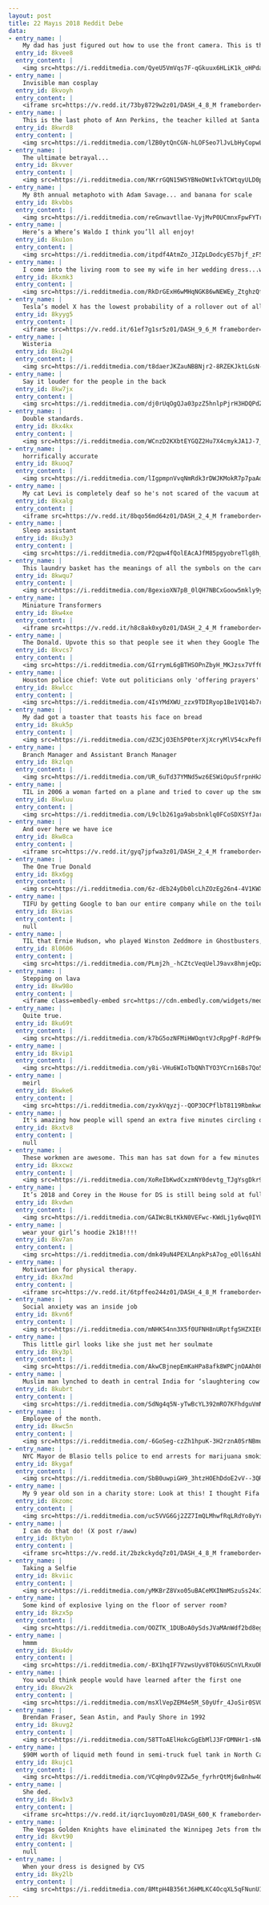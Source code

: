 ```yaml
---
layout: post
title: 22 Mayıs 2018 Reddit Debe
data:
- entry_name: |
    My dad has just figured out how to use the front camera. This is the first picture he sent.
  entry_id: 8kvee8
  entry_content: |
    <img src=https://i.redditmedia.com/QyeU5VmVqs7F-qGkuux6HLiK1k_oHPdap1KT9t8JJpk.jpg?s=d98be7e0da1443f45d2db1de8c574b84 frameborder=0>
- entry_name: |
    Invisible man cosplay
  entry_id: 8kvoyh
  entry_content: |
    <iframe src=https://v.redd.it/73by8729w2z01/DASH_4_8_M frameborder=0></iframe>
- entry_name: |
    This is the last photo of Ann Perkins, the teacher killed at Santa Fe HS. Taken when she came into my friend’s work to get a free gelato for Teacher’s Appreciation Week.
  entry_id: 8kwrd8
  entry_content: |
    <img src=https://i.redditmedia.com/lZB0ytQnCGN-hLOFSeo7lJvLbHyCopwL6gCa3HhfTk4.jpg?s=f072783a0c30b9e60669bb8516e50b0a frameborder=0>
- entry_name: |
    The ultimate betrayal...
  entry_id: 8kvver
  entry_content: |
    <img src=https://i.redditmedia.com/NKrrGQN15W5YBNeDWtIvkTCWtqyULD0pIB81XsV5MtA.jpg?s=4053466ac54e56ef87ca9e2de84e16dc frameborder=0>
- entry_name: |
    My 8th annual metaphoto with Adam Savage... and banana for scale
  entry_id: 8kvbbs
  entry_content: |
    <img src=https://i.redditmedia.com/reGnwavtllae-VyjMvP0UCmnxFpwFYTrGT3qxv1xBL8.jpg?s=66f83f7f88376ecaaa608c8f10e20465 frameborder=0>
- entry_name: |
    Here’s a Where’s Waldo I think you’ll all enjoy!
  entry_id: 8ku1on
  entry_content: |
    <img src=https://i.redditmedia.com/itpdf4AtmZo_JIZpLDodcyES7bjf_zF5X_voq6DnljA.jpg?s=610fbbe2945243e0f6d06b6d3056d045 frameborder=0>
- entry_name: |
    I come into the living room to see my wife in her wedding dress...watching the royal wedding.
  entry_id: 8kxmk3
  entry_content: |
    <img src=https://i.redditmedia.com/RkDrGExH6wMHqNGK86wNEWEy_ZtghzQfkBl-OqQXQfA.jpg?s=2cc42b1bdec2ef30b56f0bf882370fa0 frameborder=0>
- entry_name: |
    Tesla’s model X has the lowest probability of a rollover out of all other SUVs
  entry_id: 8kyyg5
  entry_content: |
    <iframe src=https://v.redd.it/61ef7g1sr5z01/DASH_9_6_M frameborder=0></iframe>
- entry_name: |
    Wisteria
  entry_id: 8ku2g4
  entry_content: |
    <img src=https://i.redditmedia.com/t8daerJKZauNBBNjr2-8RZEKJktLGsN-j5N4UXHIhYU.jpg?s=f8ce36efea05efe3fc84f468cdbed08f frameborder=0>
- entry_name: |
    Say it louder for the people in the back
  entry_id: 8kw7jx
  entry_content: |
    <img src=https://i.redditmedia.com/dj0rUqOgQJa03pzZ5hnlpPjrH3HDQPdZHXl-yBkL8-A.jpg?s=b6099d0c3518c68ccb3584b37c511933 frameborder=0>
- entry_name: |
    Double standards.
  entry_id: 8kx4kx
  entry_content: |
    <img src=https://i.redditmedia.com/WCnzD2KXbtEYGQZ2Hu7X4cmykJA1J-7_5f7qtIg2M0c.jpg?s=f975a5204044c051c0af34ff6036d90b frameborder=0>
- entry_name: |
    horrifically accurate
  entry_id: 8kuoq7
  entry_content: |
    <img src=https://i.redditmedia.com/lIgpmpnVvqNmRdk3rDWJKMokR7p7paAdK8_PA9kVtHg.jpg?s=3f4f675d4e1ce8874e436ff81cafd11e frameborder=0>
- entry_name: |
    My cat Levi is completely deaf so he's not scared of the vacuum at all, this is how we groom him!
  entry_id: 8kxalg
  entry_content: |
    <iframe src=https://v.redd.it/8bqo56md64z01/DASH_2_4_M frameborder=0></iframe>
- entry_name: |
    Sleep assistant
  entry_id: 8ku3y3
  entry_content: |
    <img src=https://i.redditmedia.com/P2qpw4fQolEAcAJfM85pgyobreTlg8h_-mFEAe64cs0.jpg?s=7750bd8c1975e0bd3400c244ac941407 frameborder=0>
- entry_name: |
    This laundry basket has the meanings of all the symbols on the care label
  entry_id: 8kwqu7
  entry_content: |
    <img src=https://i.redditmedia.com/8gexioXN7pB_0lQH7NBCxGoow5mkly9y0g9TkKbao0Q.jpg?s=263ad2fe605355db72dda2ba9f5b546a frameborder=0>
- entry_name: |
    Miniature Transformers
  entry_id: 8kw4xe
  entry_content: |
    <iframe src=https://v.redd.it/h8c8ak0xy0z01/DASH_2_4_M frameborder=0></iframe>
- entry_name: |
    The Donald. Upvote this so that people see it when they Google The Donald.
  entry_id: 8kvcs7
  entry_content: |
    <img src=https://i.redditmedia.com/GIrrymL6gBTHSOPnZbyH_MKJzsx7Vff6j2lisAFduno.jpg?s=7952a48cde23cb1065564b68785f5d5a frameborder=0>
- entry_name: |
    Houston police chief: Vote out politicians only 'offering prayers' after shootings
  entry_id: 8kwlcc
  entry_content: |
    <img src=https://i.redditmedia.com/4IsYMdXWU_zzx9TDIRyop1Be1VQ14b7rYeImtvMPUaI.jpg?s=ed96750d7845c7055fe7ea4f556e8044 frameborder=0>
- entry_name: |
    My dad got a toaster that toasts his face on bread
  entry_id: 8kuk5p
  entry_content: |
    <img src=https://i.redditmedia.com/dZ3CjO3Eh5P0terXjXcryMlV54cxPefFKngcDbaxH0Y.jpg?s=42c83de3d3fa74e1ec658808512b9773 frameborder=0>
- entry_name: |
    Branch Manager and Assistant Branch Manager
  entry_id: 8kzlqn
  entry_content: |
    <img src=https://i.redditmedia.com/UR_6uTd37YMNd5wz6ESWiOpuSfrpnHkXm7TY2WTsQgg.jpg?s=9be2173815b8845d98f1166b8c7a2c62 frameborder=0>
- entry_name: |
    TIL in 2006 a woman farted on a plane and tried to cover up the smell by lighting matches. When passengers alerted crew they could smell burning the flight made an emergency landing and the FBI were called in to conduct an investigation
  entry_id: 8kwluu
  entry_content: |
    <img src=https://i.redditmedia.com/L9clb261ga9absbnklq0FCoSDXSYfJarh9Z9tKMWNtI.jpg?s=34dd2039eacad4f4a841fe3860979ec1 frameborder=0>
- entry_name: |
    And over here we have ice
  entry_id: 8kw8ca
  entry_content: |
    <iframe src=https://v.redd.it/gyq7jpfwa3z01/DASH_2_4_M frameborder=0></iframe>
- entry_name: |
    The One True Donald
  entry_id: 8kx6gg
  entry_content: |
    <img src=https://i.redditmedia.com/6z-dEb24yDb0lcLhZOzEg26n4-4V1KWXxTniOuLUFX8.jpg?s=4d43b4e1ee5764b8f622a68e3976cfa2 frameborder=0>
- entry_name: |
    TIFU by getting Google to ban our entire company while on the toilet
  entry_id: 8kvias
  entry_content: |
    null
- entry_name: |
    TIL that Ernie Hudson, who played Winston Zeddmore in Ghostbusters, auditioned for the same charracter in the animated series two years later, but didnt get the part because they didn't think he sounded enough like Winston from the movie.
  entry_id: 8l0606
  entry_content: |
    <img src=https://i.redditmedia.com/PLmj2h_-hCZtcVeqUelJ9avx8hmjeQpzE0dwJDwss4k.jpg?s=6a8ce269e06e4ec5523e13597b9bb5e8 frameborder=0>
- entry_name: |
    Stepping on lava
  entry_id: 8kw98o
  entry_content: |
    <iframe class=embedly-embed src=https://cdn.embedly.com/widgets/media.html?src=https%3A%2F%2Fgfycat.com%2Fifr%2FTinyLikelyGnatcatcher&url=https%3A%2F%2Fgfycat.com%2FTinyLikelyGnatcatcher&image=https%3A%2F%2Fthumbs.gfycat.com%2FTinyLikelyGnatcatcher-size_restricted.gif&key=522baf40bd3911e08d854040d3dc5c07&type=text%2Fhtml&schema=gfycat width=600 height=338 scrolling=no frameborder=0 allowfullscreen></iframe>
- entry_name: |
    Quite true.
  entry_id: 8ku69t
  entry_content: |
    <img src=https://i.redditmedia.com/k7bG5ozNFMiHWOqntVJcRpgPf-RdPf9em-QdKJ7BQ2s.jpg?s=b150e012ba7438befd515acf51573aec frameborder=0>
- entry_name: |
  entry_id: 8kvip1
  entry_content: |
    <img src=https://i.redditmedia.com/y8i-VHu6WIoTbQNhTYO3YCrn16Bs7Qo5g0PuEvFXjSw.jpg?s=3d8b9e5d56095d34c0b2446434570ca3 frameborder=0>
- entry_name: |
    meirl
  entry_id: 8kwke6
  entry_content: |
    <img src=https://i.redditmedia.com/zyxkVqyzj--QOP3OCPflbT8119RbmkwdDsRk3H3BlUQ.jpg?s=f54bdb85e3331c1459be7aa4812f39e1 frameborder=0>
- entry_name: |
    It's amazing how people will spend an extra five minutes circling or waiting for a parking space in order to avoid an extra 30 seconds of walking.
  entry_id: 8kxtv8
  entry_content: |
    null
- entry_name: |
    These workmen are awesome. This man has sat down for a few minutes to explain to our boys all about the road works
  entry_id: 8kxcwz
  entry_content: |
    <img src=https://i.redditmedia.com/XoReIbKwdCxzmNY0devtg_TJgYsgDkr9LUWXTQG0fPQ.jpg?s=1940ca78d00545941b7ee8586c6e46ce frameborder=0>
- entry_name: |
    It’s 2018 and Corey in the House for DS is still being sold at full price at my Walmart
  entry_id: 8kvdwn
  entry_content: |
    <img src=https://i.redditmedia.com/GAIWcBLtKkN0VEFwc-KWdLj1y6wq0IYUVc6c2VGLuXk.jpg?s=b0c5cedb274608213897bb96d0ed8d4f frameborder=0>
- entry_name: |
    wear your girl’s hoodie 2k18!!!!
  entry_id: 8kv7an
  entry_content: |
    <img src=https://i.redditmedia.com/dmk49uN4PEXLAnpkPsA7og_eOll6sAhbFzxOBSvGaiQ.jpg?s=fa07632bd2771549417d54672a70a93a frameborder=0>
- entry_name: |
    Motivation for physical therapy.
  entry_id: 8kx7md
  entry_content: |
    <iframe src=https://v.redd.it/6tpffeo244z01/DASH_4_8_M frameborder=0></iframe>
- entry_name: |
    Social anxiety was an inside job
  entry_id: 8kvn6f
  entry_content: |
    <img src=https://i.redditmedia.com/mNHKS4nn3X5f0UFNH8nURptfgSHZXIE6LyHWoCL_0bM.jpg?s=c47bbea4413203551c92f68e02a7e6eb frameborder=0>
- entry_name: |
    This little girl looks like she just met her soulmate
  entry_id: 8ky3pl
  entry_content: |
    <img src=https://i.redditmedia.com/AkwCBjnepEmKaHPa8afk8WPCjnOAAh0FPSEK8IiOsfk.jpg?s=f7cecabf444424f269a80cdd94608ac3 frameborder=0>
- entry_name: |
    Muslim man lynched to death in central India for ‘slaughtering cow’
  entry_id: 8kubrt
  entry_content: |
    <img src=https://i.redditmedia.com/SdNg4q5N-yTwBcYL392mRO7KFhdguVmNoGbchRaiXg8.jpg?s=5834359557f312c91f70263db15769ed frameborder=0>
- entry_name: |
    Employee of the month.
  entry_id: 8kwc5n
  entry_content: |
    <img src=https://i.redditmedia.com/-6GoSeg-czZh1hpuK-3H2rznA0SrNBmuUKeFwraaN00.jpg?s=4cda5962e8748e528c78a143012fccfb frameborder=0>
- entry_name: |
    NYC Mayor de Blasio tells police to end arrests for marijuana smoking
  entry_id: 8kygaf
  entry_content: |
    <img src=https://i.redditmedia.com/SbB0uwpiGH9_3htzHOEhDdoE2vV--3QRPIjduxOewU8.jpg?s=f3cf3c2df453e847635bb0a6cf06883e frameborder=0>
- entry_name: |
    My 9 year old son in a charity store: Look at this! I thought Fifa only went up to 18!
  entry_id: 8kzomc
  entry_content: |
    <img src=https://i.redditmedia.com/uc5VVG6Gj2ZZ7ImQLMhwfRqLRdYo8yYr1Uv9Rmb0MgI.jpg?s=7b49f8d4eaf3c4296f8208bc7b62fbad frameborder=0>
- entry_name: |
    I can do that do! (X post r/aww)
  entry_id: 8ktybn
  entry_content: |
    <iframe src=https://v.redd.it/2bzkckydq7z01/DASH_4_8_M frameborder=0></iframe>
- entry_name: |
    Taking a Selfie
  entry_id: 8kviic
  entry_content: |
    <img src=https://i.redditmedia.com/yMKBrZ8Vxo05uBACeMXINmMSzuSs24x7yJCfJJd2cEg.jpg?s=63a34c3fea9e3acd305694a81a37bf62 frameborder=0>
- entry_name: |
    Some kind of explosive lying on the floor of server room?
  entry_id: 8kzx5p
  entry_content: |
    <img src=https://i.redditmedia.com/OOZTK_1DUBoA0ySdsJVaMAnWdf2bd8eg2vUfloKGQUI.jpg?s=d22f66bfaee038cf5aa31c56bc54e96e frameborder=0>
- entry_name: |
    hmmm
  entry_id: 8ku4dv
  entry_content: |
    <img src=https://i.redditmedia.com/-BX1hqIF7VzwsUyv8TOk6USCnVLRxuOPiezIQ6naFl4.jpg?s=a75afe4fd534001785cfee4e8f3b86e8 frameborder=0>
- entry_name: |
    You would think people would have learned after the first one
  entry_id: 8kwv2k
  entry_content: |
    <img src=https://i.redditmedia.com/msXlVepZEM4e5M_S0yUfr_4JoSir0SV03GXosGr8t5Q.jpg?s=d4076664bb9318e54b9fc070f2b2d25c frameborder=0>
- entry_name: |
    Brendan Fraser, Sean Astin, and Pauly Shore in 1992
  entry_id: 8kuvg2
  entry_content: |
    <img src=https://i.redditmedia.com/58TToAElHokcGgEbMlJ3FrDMNHr1-sNW7ao5X-PpigM.png?s=56d45c8a0e0c845014dfc58a4a832ec7 frameborder=0>
- entry_name: |
    $90M worth of liquid meth found in semi-truck fuel tank in North Carolina
  entry_id: 8kujc1
  entry_content: |
    <img src=https://i.redditmedia.com/VCqHnp0v9ZZw5e_fyrhrQtMj6w8nhw40dMX2uIghVgw.jpg?s=a83d3a3bf63d20432d9ebe18851cf294 frameborder=0>
- entry_name: |
    She ded.
  entry_id: 8kw1v3
  entry_content: |
    <iframe src=https://v.redd.it/iqrc1uyom0z01/DASH_600_K frameborder=0></iframe>
- entry_name: |
    The Vegas Golden Knights have eliminated the Winnipeg Jets from the Stanley Cup Playoffs and advanced to the Stanley Cup Finals in their inaugural season
  entry_id: 8kvt90
  entry_content: |
    null
- entry_name: |
    When your dress is designed by CVS
  entry_id: 8ky2lb
  entry_content: |
    <img src=https://i.redditmedia.com/8MtpH4B356tJ6HMLKC4OcqXL5qFNunU1Cf_CA-sH6hA.jpg?s=d23071babb9063d89de1cd43c6e7f1cc frameborder=0>
---
```

